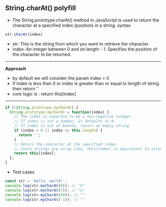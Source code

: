 ## String.charAt() polyfill

- The String.prototype.charAt() method in JavaScript is used to return the character at a specified index (position) in a string.
syntax

```js
str.charAt(index)

```

- str: This is the string from which you want to retrieve the character.
- index: An integer between 0 and str.length - 1. Specifies the position of the character to be returned.


__________________


**Approach**

- by default we will consider the param index = 0
- if index is less than 0 or index is greater than or equal to length of string then return ''
- core logic is : return this[index]

_____________________________________

```js
if (!String.prototype.myCharAt) {
  String.prototype.myCharAt = function(index) {
    // The index is expected to be a non-negative integer.
    // If index is not a number, it defaults to 0.
    // If index is out of bounds, return an empty string.
    if (index < 0 || index >= this.length) {
      return '';
    }
    // Return the character at the specified index.
    // Since strings are array-like, this[index] is equivalent to string.charAt(index) in modern environments.
    return this[index];
  };
}
```

- Test cases

```js
const str = 'Hello, world!';
console.log(str.myCharAt(0)); // "H"
console.log(str.myCharAt(7)); // "w"
console.log(str.myCharAt(50)); // ""
console.log(str.myCharAt(-1)); // ""
```

